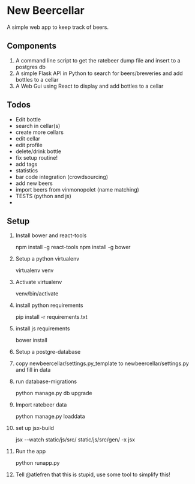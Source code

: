 New Beercellar
==============

A simple web app to keep track of beers.


Components
----------

1. A command line script to get the ratebeer dump file and insert to a postgres db
2. A simple Flask API in Python to search for beers/breweries and add bottles to a cellar
3. A Web Gui using React to display and add bottles to a cellar


Todos
-----
- Edit bottle
- search in cellar(s)
- create more cellars
- edit cellar
- edit profile
- delete/drink bottle
- fix setup routine!
- add tags
- statistics
- bar code integration (crowdsourcing)
- add new beers
- import beers from vinmonopolet (name matching)
- TESTS (python and js)
- 

Setup
-----

1. Install bower and react-tools
    
    npm install -g react-tools
    npm install -g bower

2. Setup a python virtualenv
    
    virtualenv venv

3. Activate virtualenv

    venv/bin/activate

4. install python requirements
    
    pip install -r requirements.txt

5. install js requirements

    bower install

6. Setup a postgre-database 

7. copy newbeercellar/settings.py_template to newbeercellar/settings.py and fill in data

8. run database-migrations
    
    python manage.py db upgrade

9. Import ratebeer data
    
    python manage.py loaddata

10. set up jsx-build
    
     jsx --watch static/js/src/ static/js/src/gen/ -x jsx

11. Run the app
    
    python runapp.py

12. Tell @atlefren that this is stupid, use some tool to simplify this!

